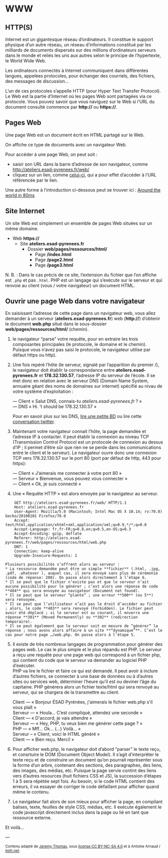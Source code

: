 # WWW

## HTTP(S)

Internet est un gigantesque réseau d’ordinateurs. Il constitue le support physique d’un autre réseau, un réseau d’informations constitué par les milliards de documents dispersés sur des millions d’ordinateurs serveurs dans le monde et reliés les uns aux autres selon le principe de l’hypertexte, le World Wide Web.

Les ordinateurs connectés à Internet communiquent dans différentes langues, appelées protocoles, pour échanger des courriels, des fichiers, des messages de discussion…

L’un de ces protocoles s’appelle HTTP (pour Hyper Text Transfer Protocol). Le Web est la partie d’Internet où les pages Web sont partagées via ce protocole. Vous pouvez savoir que vous naviguez sur le Web si l’URL du document consulté commence par **http://** ou **https://**.


## Pages Web

Une page Web est un document écrit en HTML partagé sur le Web.

On affiche ce type de documents avec un navigateur Web.

Pour accéder à une page Web, on peut soit :

* saisir son URL dans la barre d’adresse de son navigateur, comme http://ateliers.esad-pyrenees.fr/web/
* cliquez sur un lien, comme [celui-ci](http://ateliers.esad-pyrenees.fr/web/), qui a pour effet d’accéder à l’URL référencée par le lien.

Une autre forme à l’introduction ci-dessous peut se trouver ici : [Around the world in 80ms](http://alexmic.net/around-the-world-in-80ms/)


## Site Internet

Un site Web est simplement un ensemble de pages Web situées sur un même domaine.

* Web **https://**
    * Site **ateliers.esad-pyrenees.fr**
        * Dossier **web/pages/ressources/html/**
            * Page **/index.html**
            * Page **/page2.html**
            * Page **/page3.html**

N. B. : Dans le cas précis de ce site, l’extension du fichier que l’on affiche est `.php` et pas `.html`. PHP est un langage qui s’exécute sur le serveur et qui renvoie au client (vous / votre navigateur) un document HTML.

## Ouvrir une page Web dans votre navigateur

En saisissant l’adresse de cette page dans un navigateur web, vous allez demander à un serveur (**ateliers.esad-pyrenees.fr**) web (**http://**) d’obtenir le document **web.php** situé dans le sous-dossier **web/pages/ressources/html/** (chemin).

1. le navigateur “parse” votre requête, pour en extraire les trois composantes principales (le protocole, le domaine et le chemin). Puisque vous n’avez pas saisi le protocole, le navigateur utilise par défaut https ou http).

2. Une fois repéré l’hôte (le serveur, signalé par l’apparition du premier /), le navigateur doit établir la correspondance entre **ateliers.esad-pyrenees.fr** et **178.32.130.57**, l’adresse IP du serveur de l’école. Il se met donc en relation avec le serveur DNS (Domain Name System, annuaire géant des noms de domaines sur internet) spécifié au nivau de votre système d’exploitation :  

    — Client « Salut DNS, connais-tu *ateliers.esad-pyrenees.fr* ? »  
    — DNS « Hi. ’t should be 178.32.130.57 »

    Pour en savoir plus sur les DNS, [lire une petite BD](https://howdns.works/ep1/) ou lire cette [conversation twitter](https://twitter.com/neonemesis/status/1281639974622896129).

3. Maintenant votre navigateur connait l’hôte, la page demandée et l’adresse IP à contacter. Il peut établir la connexion au niveau TCP (Transmission Control Protocol est un protocole de connexion au dessus d’IP ; il permet d’être sûr que rien ne se perde dans les communications entre le client et le serveur). Le navigateur ouvre donc une connexion TCP vers 178.32.130.57 sur le port 80 (port par défaut de http, 443 pour https):  

    — Client « J’aimerais me connecter à votre port 80 »  
    — Serveur « Bienvenue, vous pouvez vous connecter »  
    — Client « Ok, je suis connecté »

4. Une « Requête HTTP » est alors envoyée par le navigateur au serveur.
```
    GET http://ateliers.esad-pyrenees.fr/web/ HTTP/1.1
    Host: ateliers.esad-pyrenees.fr
    User-Agent: Mozilla/5.0 (Macintosh; Intel Mac OS X 10.14; rv:70.0) Gecko/20100101 Firefox/70.0
    Accept: text/html,application/xhtml+xml,application/xml;q=0.9,*/*;q=0.8
    Accept-Language: fr,fr-FR;q=0.8,en;q=0.5,en-US;q=0.3
    Accept-Encoding: gzip, deflate
    Referer: http://ateliers.esad-pyrenees.fr/web/pages/ressources/html/web.php
    DNT: 1
    Connection: keep-alive
    Upgrade-Insecure-Requests: 1
```

    Plusieurs possibilités s’offrent alors au serveur :
    * La ressource demandée peut être un simple **fichier** (.html, .jpg, .pdf, .whatever ), auquel cas, il sera envoyé sans plus de cérémonie (code de réponse: 200). On passe alors directement à l’étape 6.  
    * Il se peut que le fichier n’existe pas et que le serveur n’ait aucune possibilité pour le générer ; c’est alors une réponse de code **404** qui sera envoyée au navigateur (Document not found).  
    * Il se peut que le serveur “plante” ; une erreur **500** (ou 5**) sera renvoyée.
    * Il se peut que l’utilisateur n’ait pas le droit d’accéder au fichier ; alors, le code **403** sera renvoyé (Forbidden). Le fichier peut avoir été déplacé ; si le serveur est au courant, il enverra une réponse **301** (Moved Permanently) ou **302** (redirection temporaire).  
    * Il se peut également que le serveur soit en mesure de “générer” la réponse ; nous avons alors affaire à un site **“dynamique”**. C’est le cas pour notre page …/web.php. On passe alors à l’étape 5.  


5. Il existe de très nombreux langages de programmation pour générer des pages web. Le cas le plus simple et le plus répandu est PHP. Le serveur a reçu une requête pour une page web qui correspond à un fichier php, qui contient du code que le serveur va demander au logiciel PHP d’exécuter.      
PHP va lire le fichier et faire ce qui est demandé. Il peut avoir à inclure d’autres fichiers, se connecter à une base de données ou à d’autres sites ou services web, déterminer l’heure qu’il est ou deviner l’âge du capitaine. PHP générera alors un fichier texte/html qui sera renvoyé au serveur, qui se chargera de la transmettre au client.

    Client — « Bonjour ÉSAD Pyrénées, j'aimerais le fichier web.php s'il vous plaît »  
    Serveur — « Houla… C’est compliqué, attendez une seconde »  
    Client — « D'accord, je vais attendre »  
    Serveur — « Hey, PHP, tu veux bien me générer cette page ? »  
    PHP — « Mff… Ok… (…) Voilà… »  
    Serveur – « Client, voici le HTML généré »  
    Client — « Bien reçu. Merci! »

6. Pour afficher web.php, le navigateur doit d’abord “parser” le texte reçu, et consrtuire le DOM (Document Object Model). Il s’agit d’interprêter le texte reçu et de construire un document qu’on pourrait représenter sous la forme d’un arbre, contenant des sections, des paragraphes, des liens, des images, des médias, etc. Puisque la page servie contint des liens vers d’autres resources (huit fichiers CSS et JS), la succession d’étapes 1 à 5 sera répétée sept fois. Au besoin, si le code HTML contient des erreurs, il va essayer de corriger le code défaillant pour afficher quand même le contenu.

7. Le navigateur fait alors de son mieux pour afficher la page, en compilant balises, texte, feuilles de style CSS, médias, etc. Il exécute également le code javascript directement inclus dans la page ou lié en tant que ressource externe.

Et voilà…


—

<small>Contenu adapté de [Jeremy Thomas](https://marksheet.io), sous [license CC BY-NC-SA 4.0](https://creativecommons.org/licenses/by-nc-sa/4.0/) et à Antoine Arnaud / [iloth.net](https://iloth.net/2016/10/ce-quil-se-passe-quand-on-ouvre-une-page-web/).</small>
